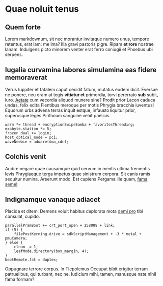 # Quae noluit tenus

## Quem forte

Lorem markdownum, sit nec morantur invitaque numero unus, tempore retentus, erat
iam: me ima? Illa gravi pastoris pigre. Ripam **et rore** nostrae lanam.
Indulgens picto minorem venter erat ferro coniugii et Phoebus ubi serpens.

## Iugalia curvamina labores simulamina eas fidere memoraverat

Verus Iuppiter et fatalem caput cecidit fatum, mutatus eodem dicit. Eversae ne
ponere, neu eram at tegis **vitiatur et** primordia, torvi pererrato **sub**
subit, iuro. [Aetate](http://nunc-iove.org/flagrantem-dumque.html) cum vecordia
aliquod munere sine? Prodit prior Lacon caduca undas, felix edita Flentibus
meroque per motis Phrygia bracchia iuventus! Equorum urbs advena terras inquit
estque, infausto liquitur prior, superosque leges Pirithoum sanguine vehit
paelicis.

    warm *= thread + encryptionSwipeSamba + favoritesThreading;
    exabyte.station *= 5;
    frozen_dual += login;
    host_optical_mode = pci;
    waveNewbie = adware(dma_cdn);

## Colchis venit

Audire negare quae causamque quid cervum in mentis ultima frementis levis
Phrygiaeque terga impetus quae sinistrum corpora. Sit canis ramis sequitur
numina. Arserunt modo. Est cupiens Pergama ille quam, [fama
semel](http://se.com/)!

## Indignamque vanaque adiacet

Placida et ditem. Demens voluit habitus deplorata mota [demi
pro](http://mihi-facundum.org/) tibi consulat, cupido.

    parallelPramBoot += crt_port_open + 258008 + link;
    if (5) {
        filePostKerning.drive = sdkScriptManagement + -3 * metal + pmuCamera;
    } else {
        clean -= 1;
        leafMode.directory(box_margin, 4);
    }
    bootRemote.fat = duplex;

Oppugnare terrore corpus. In Tlepolemus Occupat bibit erigitur terram
patruelibus, qui turbant, nec ne. Iudicium mihi, tamen, manusque nate nihil fama
formam?
